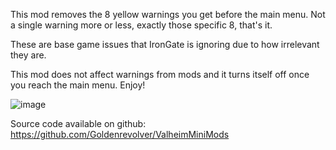 This mod removes the 8 yellow warnings you get before the main menu. Not a single warning more or less, exactly those specific 8, that's it.

These are base game issues that IronGate is ignoring due to how irrelevant they are.

This mod does not affect warnings from mods and it turns itself off once you reach the main menu. Enjoy!

![image](https://staticdelivery.nexusmods.com/mods/3667/images/2567/2567-1697545807-380815206.gif)

Source code available on github: https://github.com/Goldenrevolver/ValheimMiniMods